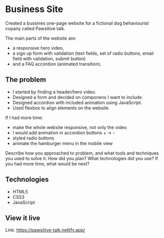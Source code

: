 # Business Site

Created a bussines one-page website for a fictional dog behaviourist copany called Pawsitive talk.

The main parts of the website are:
- a responsive hero video, 
- a sign up form with validation (text fields, set of radio buttons, email field with validation, submit button) 
- and a FAQ accordion (animated transition). 

## The problem

- I started by finding a header/hero video. 
- Designed a form and decided on componens I want to include.
- Designed accordion with included animation using JavaScript.
- Used flexbox to align elements on the website.

If I had more time:
- make the whole website responsive, not only the video
- I would add animation in accordion buttons + -> -
- styled radio buttons
- animate the hamburger menu in the mobile view

Describe how you approached to problem, and what tools and techniques you used to solve it. How did you plan? What technologies did you use? If you had more time, what would be next?

## Technologies
- HTML5
- CSS3
- JavaScript 

## View it live
Link: https://pawsitive-talk.netlify.app/
